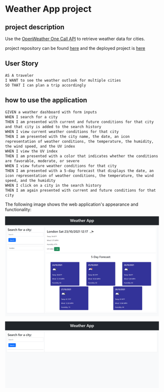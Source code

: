 # Weather App project

## project description
Use the [OpenWeather One Call API](https://openweathermap.org/api/one-call-api) to retrieve weather data for cities.

project repository can be found [here](https://github.com/Tayyibm21/weather-app) and the deployed project is [here](https://tayyibm21.github.io/weather-app/)

## User Story

```
AS A traveler
I WANT to see the weather outlook for multiple cities
SO THAT I can plan a trip accordingly
```

## how to use the application

```
GIVEN a weather dashboard with form inputs
WHEN I search for a city
THEN I am presented with current and future conditions for that city and that city is added to the search history
WHEN I view current weather conditions for that city
THEN I am presented with the city name, the date, an icon representation of weather conditions, the temperature, the humidity, the wind speed, and the UV index
WHEN I view the UV index
THEN I am presented with a color that indicates whether the conditions are favorable, moderate, or severe
WHEN I view future weather conditions for that city
THEN I am presented with a 5-day forecast that displays the date, an icon representation of weather conditions, the temperature, the wind speed, and the humidity
WHEN I click on a city in the search history
THEN I am again presented with current and future conditions for that city
```



The following image shows the web application's appearance and functionality:

![The weather app includes a search option, a list of cities, and a five-day forecast and current weather conditions for Atlanta.](assets/images/weather-app-result.png)



![The weather app includes a search option, a list of cities, and a five-day forecast and current weather conditions for Atlanta.](assets/images/weather-app.png)
